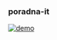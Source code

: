 ### poradna-it

[![demo](https://asciinema.org/a/APT9sDMCnb8aMpmCeG8LzjSGQ.svg)](https://asciinema.org/a/APT9sDMCnb8aMpmCeG8LzjSGQ?autoplay=1)



